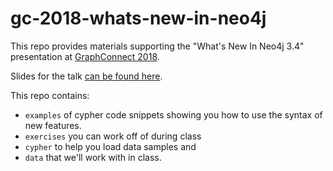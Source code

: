 # gc-2018-whats-new-in-neo4j

This repo provides materials supporting the "What's New In Neo4j 3.4" presentation
at [GraphConnect 2018](https://graphconnect.com/).

Slides for the talk [can be found here](https://docs.google.com/presentation/d/1zoEVYqiOYR85l1CQUbEdyiN8uCzFxsGPq3_Z2shxEnM/edit?usp=sharing).

This repo contains:
* `examples` of cypher code snippets showing you how to use the syntax of new features.
* `exercises` you can work off of during class
* `cypher` to help you load data samples and
* `data` that we'll work with in class.

